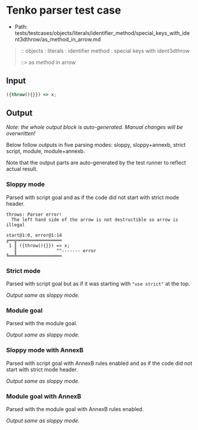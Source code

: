 # Tenko parser test case

- Path: tests/testcases/objects/literals/identifier_method/special_keys_with_ident3dthrow/as_method_in_arrow.md

> :: objects : literals : identifier method : special keys with ident3dthrow
>
> ::> as method in arrow

## Input

`````js
({throw(){}}) => x;
`````

## Output

_Note: the whole output block is auto-generated. Manual changes will be overwritten!_

Below follow outputs in five parsing modes: sloppy, sloppy+annexb, strict script, module, module+annexb.

Note that the output parts are auto-generated by the test runner to reflect actual result.

### Sloppy mode

Parsed with script goal and as if the code did not start with strict mode header.

`````
throws: Parser error!
  The left hand side of the arrow is not destructible so arrow is illegal

start@1:0, error@1:14
╔══╦═════════════════
 1 ║ ({throw(){}}) => x;
   ║               ^^------- error
╚══╩═════════════════

`````

### Strict mode

Parsed with script goal but as if it was starting with `"use strict"` at the top.

_Output same as sloppy mode._

### Module goal

Parsed with the module goal.

_Output same as sloppy mode._

### Sloppy mode with AnnexB

Parsed with script goal with AnnexB rules enabled and as if the code did not start with strict mode header.

_Output same as sloppy mode._

### Module goal with AnnexB

Parsed with the module goal with AnnexB rules enabled.

_Output same as sloppy mode._
